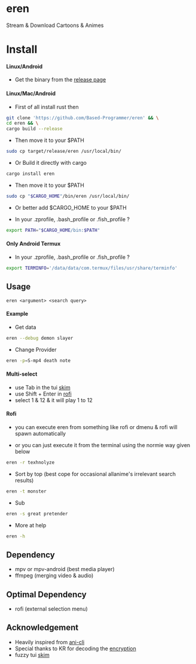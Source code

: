 # eren

Stream & Download Cartoons & Animes

# Install

#### Linux/Android

- Get the binary from the [release page](https://github.com/Based-Programmer/eren/releases)

#### Linux/Mac/Android

- First of all install rust then

````sh
git clone 'https://github.com/Based-Programmer/eren' && \
cd eren && \
cargo build --release
````

- Then move it to your $PATH

````sh
sudo cp target/release/eren /usr/local/bin/
````

- Or Build it directly with cargo

````sh
cargo install eren
````

- Then move it to your $PATH

````sh
sudo cp "$CARGO_HOME"/bin/eren /usr/local/bin/
````

- Or better add $CARGO_HOME to your $PATH

- In your .zprofile, .bash_profile or .fish_profile ?

````sh
export PATH="$CARGO_HOME/bin:$PATH"
````

#### Only Android Termux

- In your .zprofile, .bash_profile or .fish_profile ?

````sh
export TERMINFO='/data/data/com.termux/files/usr/share/terminfo'
````

## Usage

````
eren <argument> <search query>
````

#### Example

- Get data

````sh
eren --debug demon slayer
 ````

- Change Provider

````sh
eren -p=S-mp4 death note
````

####  Multi-select

- use Tab in the tui [skim](https://github.com/lotabout/skim)
- use Shift + Enter in [rofi](https://github.com/davatorium/rofi) 
- select 1 & 12 & it will play 1 to 12

#### Rofi

 - you can execute eren from something like rofi or dmenu & rofi will spawn automatically
 
 - or you can just execute it from the terminal using the normie way given below
    
 ````sh
eren -r texhnolyze
````

- Sort by top (best cope for occasional allanime's irrelevant search results) 

````sh
eren -t monster
````
  
- Sub
  
````sh
eren -s great pretender
````

- More at help

````sh
eren -h
````

## Dependency

- mpv or mpv-android (best media player)
- ffmpeg (merging video & audio)

## Optimal Dependency

- rofi (external selection menu)

## Acknowledgement

- Heavily inspired from [ani-cli](https://github.com/pystardust/ani-cli)
- Special thanks to KR for decoding the [encryption](https://github.com/justfoolingaround/animdl/commit/c4e6a86)
- fuzzy tui [skim](https://github.com/lotabout/skim)
